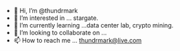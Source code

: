 - 👋 Hi, I’m @thundrmark
- 👀 I’m interested in ... stargate.
- 🌱 I’m currently learning ...data center lab, crypto mining.
- 💞️ I’m looking to collaborate on ...
- 📫 How to reach me ... thundrmark@live.com

<!---
thundrmark/thundrmark is a ✨ special ✨ repository because its `README.md` (this file) appears on your GitHub profile.
You can click the Preview link to take a look at your changes.
--->
